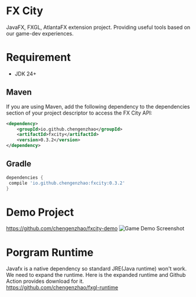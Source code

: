 # FX City

JavaFX, FXGL, AtlantaFX extension project. Providing useful tools based on our game-dev experiences.  

# Requirement

* JDK 24+

## Maven
If you are using Maven, add the following dependency to the dependencies section of your project descriptor to access the FX City API:
```xml
<dependency>
    <groupId>io.github.chengenzhao</groupId>
    <artifactId>fxcity</artifactId>
    <version>0.3.2</version>
</dependency>
```

## Gradle
```groovy
dependencies {
 compile 'io.github.chengenzhao:fxcity:0.3.2'
}
```

# Demo Project
https://github.com/chengenzhao/fxcity-demo
![Game Demo Screenshot](https://github.com/chengenzhao/fxcity-demo/assets/5525436/70be792b-d454-4613-8280-60ca8e9c6335)
# Porgram Runtime
Javafx is a native dependency so standard JRE(Java runtime) won't work. We need to expand the runtime.
Here is the expanded runtime and Github Action provides download for it.  
https://github.com/chengenzhao/fxgl-runtime
